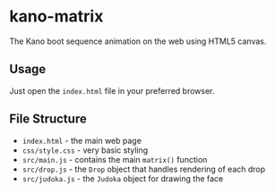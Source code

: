 kano-matrix
===========

The Kano boot sequence animation on the web using HTML5 canvas.


## Usage

Just open the `index.html` file in your preferred browser.


## File Structure
 * `index.html` - the main web page
 * `css/style.css` - very basic styling
 * `src/main.js` - contains the main `matrix()` function
 * `src/drop.js` - the `Drop` object that handles rendering of each drop
 * `src/judoka.js` - the `Judoka` object for drawing the face
